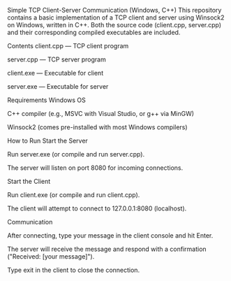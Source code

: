 Simple TCP Client-Server Communication (Windows, C++)
This repository contains a basic implementation of a TCP client and server using Winsock2 on Windows, written in C++.
Both the source code (client.cpp, server.cpp) and their corresponding compiled executables are included.

Contents
client.cpp — TCP client program

server.cpp — TCP server program

client.exe — Executable for client

server.exe — Executable for server

Requirements
Windows OS

C++ compiler (e.g., MSVC with Visual Studio, or g++ via MinGW)

Winsock2 (comes pre-installed with most Windows compilers)

How to Run
Start the Server

Run server.exe (or compile and run server.cpp).

The server will listen on port 8080 for incoming connections.

Start the Client

Run client.exe (or compile and run client.cpp).

The client will attempt to connect to 127.0.0.1:8080 (localhost).

Communication

After connecting, type your message in the client console and hit Enter.

The server will receive the message and respond with a confirmation ("Received: [your message]").

Type exit in the client to close the connection.
